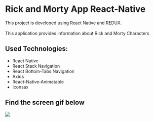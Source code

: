 # Rick and Morty App React-Native

This project is developed using React Native and REDUX.
<br/>
<br/> This application provides information about Rick and Morty Characters
<br/>

## Used Technologies:

- React Native
- React Stack Navigation
- React Bottom-Tabs Navigation
- Axios
- React-Native-Animatable
- Iconsax

<h2> Find the screen gif below </h2>

![](/rm2.gif)
